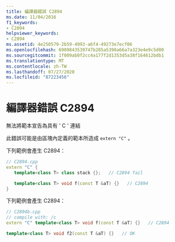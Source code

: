 ```yaml
---
title: 編譯器錯誤 C2894
ms.date: 11/04/2016
f1_keywords:
- C2894
helpviewer_keywords:
- C2894
ms.assetid: 4e250579-2b59-4993-a6f4-49273e7ecf06
ms.openlocfilehash: 6909843539747b285a5390a66a7a323e4e9c5d00
ms.sourcegitcommit: 1f009ab0f2cc4a177f2d1353d5a38f164612bdb1
ms.translationtype: MT
ms.contentlocale: zh-TW
ms.lasthandoff: 07/27/2020
ms.locfileid: "87223456"
---
```

# <a name="compiler-error-c2894"></a>編譯器錯誤 C2894

無法將範本宣告為具有 ' C ' 連結

此錯誤可能是由區塊內定義的範本所造成 `extern "C"` 。

下列範例會產生 C2894：

```cpp
// C2894.cpp
extern "C" {
   template<class T> class stack {};   // C2894 fail

   template<class T> void f(const T &aT) {}   // C2894
}
```

下列範例會產生 C2894：

```cpp
// C2894b.cpp
// compile with: /c
extern "C" template<class T> void f(const T &aT) {}   // C2894

template<class T> void f2(const T &aT) {}   // OK
```
